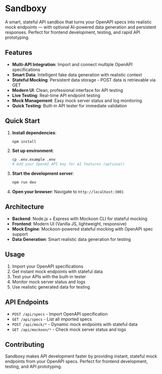 # Sandboxy

A smart, stateful API sandbox that turns your OpenAPI specs into realistic mock endpoints — with optional AI-powered data generation and persistent responses. Perfect for frontend development, testing, and rapid API prototyping.


## Features

- **Multi-API Integration**: Import and connect multiple OpenAPI specifications
- **Smart Data**: Intelligent fake data generation with realistic context
- **Stateful Mocking**: Persistent data storage - POST data is retrievable via GET
- **Modern UI**: Clean, professional interface for API testing
- **Live Testing**: Real-time API endpoint testing
- **Mock Management**: Easy mock server status and log monitoring
- **Quick Testing**: Built-in API tester for immediate validation

## Quick Start

1. **Install dependencies**:
   ```bash
   npm install
   ```

2. **Set up environment**:
   ```bash
   cp .env.example .env
   # Add your OpenAI API key for AI features (optional)
   ```

3. **Start the development server**:
   ```bash
   npm run dev
   ```

4. **Open your browser**:
   Navigate to `http://localhost:3001`

## Architecture

- **Backend**: Node.js + Express with Mockoon CLI for stateful mocking
- **Frontend**: Modern UI (Vanilla JS, lightweight, responsive)
- **Mock Engine**: Mockoon-powered stateful mocking with OpenAPI spec support
- **Data Generation**: Smart realistic data generation for testing

## Usage

1. Import your OpenAPI specifications
2. Get instant mock endpoints with stateful data
3. Test your APIs with the built-in tester
4. Monitor mock server status and logs
5. Use realistic generated data for testing

## API Endpoints

- `POST /api/specs` - Import OpenAPI specification
- `GET /api/specs` - List all imported specs
- `POST /api/mock/*` - Dynamic mock endpoints with stateful data
- `GET /api/mockoon/*` - Check mock server status and logs

## Contributing

Sandboxy makes API development faster by providing instant, stateful mock endpoints from your OpenAPI specs. Perfect for frontend development, testing, and API prototyping.
